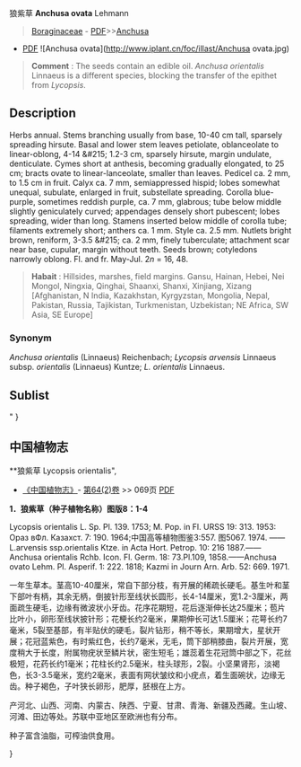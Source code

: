 狼紫草 **Anchusa ovata** Lehmann

> [Boraginaceae](http://www.iplant.cn/info/Boraginaceae?t=foc) - [PDF](http://www.iplant.cn/foc/pdf/Boraginaceae.pdf)>>[Anchusa](http://www.iplant.cn/info/Anchusa?t=foc)
 - [PDF](http://www.iplant.cn/foc/pdf/Anchusa.pdf)
![Anchusa ovata](http://www.iplant.cn/foc/illast/Anchusa ovata.jpg)


> **Comment** : 
> The seeds contain an edible oil. *Anchusa* *orientalis* Linnaeus is a different species, blocking the transfer of the epithet from *Lycopsis*.

## Description

Herbs annual. Stems branching usually from base, 10-40 cm tall, sparsely spreading hirsute. Basal and lower stem leaves petiolate, oblanceolate to linear-oblong, 4-14 &amp;#215; 1.2-3 cm, sparsely hirsute, margin undulate, denticulate. Cymes short at anthesis, becoming gradually elongated, to 25 cm; bracts ovate to linear-lanceolate, smaller than leaves. Pedicel ca. 2 mm, to 1.5 cm in fruit. Calyx ca. 7 mm, semiappressed hispid; lobes somewhat unequal, subulate, enlarged in fruit, substellate spreading. Corolla blue-purple, sometimes reddish purple, ca. 7 mm, glabrous; tube below middle slightly geniculately curved; appendages densely short pubescent; lobes spreading, wider than long. Stamens inserted below middle of corolla tube; filaments extremely short; anthers ca. 1 mm. Style ca. 2.5 mm. Nutlets bright brown, reniform, 3-3.5 &amp;#215; ca. 2 mm, finely tuberculate; attachment scar near base, cupular, margin without teeth. Seeds brown; cotyledons narrowly oblong. Fl. and fr. May-Jul. 2*n* = 16, 48.


> **Habait** : 
> Hillsides, marshes, field margins. Gansu, Hainan, Hebei, Nei Mongol, Ningxia, Qinghai, Shaanxi, Shanxi, Xinjiang, Xizang [Afghanistan, N India, Kazakhstan, Kyrgyzstan, Mongolia, Nepal, Pakistan, Russia, Tajikistan, Turkmenistan, Uzbekistan; NE Africa, SW Asia, SE Europe]

### Synonym
*Anchusa orientalis* (Linnaeus) Reichenbach; *Lycopsis arvensis* Linnaeus subsp. *orientalis* (Linnaeus) Kuntze; *L. orientalis* Linnaeus.


## Sublist
"
}
## 中国植物志

**狼紫草 Lycopsis orientalis",

* [《中国植物志》](http://www.iplant.cn/frps)- [第64(2)卷](http://www.iplant.cn/frps/vol/64(2)) >> 069页 [PDF](http://www.iplant.cn/frps/pdf/64(2)/069.pdf)


**1．狼紫草（种子植物名称）图版8：1-4**

Lycopsis orientalis L. Sp. Pl. 139. 1753; M. Pop. in Fl. URSS 19: 313. 1953: Ораз вФл. Казахст. 7: 190. 1964;中国高等植物图鉴3:557. 图5067. 1974. ——L.arvensis ssp.orientalis Ktze. in Acta Hort. Petrop. 10: 216 1887.——Anchusa orientalis Rchb. Icon. Fl. Germ. 18: 73.Pl.109, 1858.——Anchusa ovato Lehm. Pl. Asperif. 1: 222. 1818; Kazmi in Journ Arn. Arb. 52: 669. 1971.

一年生草本。茎高10-40厘米，常自下部分枝，有开展的稀疏长硬毛。基生叶和茎下部叶有柄，其余无柄，倒披针形至线状长圆形，长4-14厘米，宽1.2-3厘米，两面疏生硬毛，边缘有微波状小牙齿。花序花期短，花后逐渐伸长达25厘米；苞片比叶小，卵形至线状披针形；花梗长约2毫米，果期伸长可达1.5厘米；花萼长约7毫米，5裂至基部，有半贴伏的硬毛，裂片钻形，稍不等长，果期增大，星状开展；花冠蓝紫色，有时紫红色，长约7毫米，无毛，筒下部稍膝曲，裂片开展，宽度稍大于长度，附属物疣状至鳞片状，密生短毛；雄蕊着生花冠筒中部之下，花丝极短，花药长约1毫米；花柱长约2.5毫米，柱头球形，2裂。小坚果肾形，淡褐色，长3-3.5毫米，宽约2毫米，表面有网状皱纹和小疣点，着生面碗状，边缘无齿。种子褐色，子叶狭长卵形，肥厚，胚根在上方。

产河北、山西、河南、内蒙古、陕西、宁夏、甘肃、青海、新疆及西藏。生山坡、河滩、田边等处。苏联中亚地区至欧洲也有分布。

种子富含油脂，可榨油供食用。

}